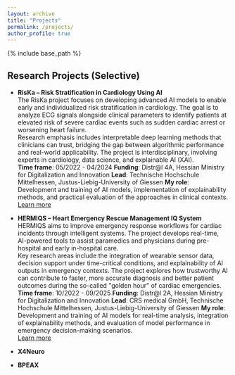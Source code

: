 ```yaml
---
layout: archive
title: "Projects"
permalink: /projects/
author_profile: true
---
```


{% include base_path %}

## Research Projects (Selective)

- **RisKa – Risk Stratification in Cardiology Using AI**  
  The RisKa project focuses on developing advanced AI models to enable early and individualized risk stratification in cardiology. The goal is to analyze ECG signals alongside clinical parameters to identify patients at elevated risk of severe cardiac events such as sudden cardiac arrest or worsening heart failure.  
  Research emphasis includes interpretable deep learning methods that clinicians can trust, bridging the gap between algorithmic performance and real-world applicability. The project is interdisciplinary, involving experts in cardiology, data science, and explainable AI (XAI).  
  **Time frame**: 05/2022 - 04/2024
  **Funding**: Distr@l 4A, Hessian Ministry for Digitalization and Innovation
  **Lead**: Technische Hochschule Mittelhessen, Justus-Liebig-University of Giessen
  **My role**: Development and training of AI models, implementation of explainability methods, and practical evaluation of the approaches in clinical contexts.  
  [Learn more](https://www.lidia-hessen.de/projekte-entdecken/riska-risikostratifizierung-in-der-kardiologie-mittels-ki/)

- **HERMIQS – Heart Emergency Rescue Management IQ System**  
  HERMIQS aims to improve emergency response workflows for cardiac incidents through intelligent systems. The project develops real-time, AI-powered tools to assist paramedics and physicians during pre-hospital and early in-hospital care.  
  Key research areas include the integration of wearable sensor data, decision support under time-critical conditions, and explainability of AI outputs in emergency contexts. The project explores how trustworthy AI can contribute to faster, more accurate diagnosis and better patient outcomes during the so-called "golden hour" of cardiac emergencies.  
  **Time frame**: 10/2022 - 09/2025
  **Funding**: Distr@l 2A, Hessian Ministry for Digitalization and Innovation
  **Lead**: CRS medical GmbH, Technische Hochschule Mittelhessen, Justus-Liebig-University of Giessen
  **My role**: Development and training of AI models for real-time analysis, integration of explainability methods, and evaluation of model performance in emergency decision-making scenarios.  
  [Learn more](https://www.lidia-hessen.de/projekte-entdecken/hermiqs-heart-emergency-rescue-management-iq-system/)

- **X4Neuro**

- **BPEAX**
